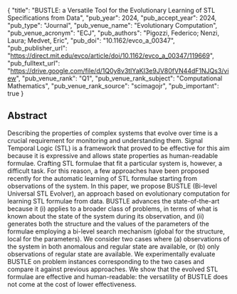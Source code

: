 {
  "title": "BUSTLE: a Versatile Tool for the Evolutionary Learning of STL Specifications from Data",
  "pub_year": 2024,
  "pub_accept_year": 2024,
  "pub_type": "Journal",
  "pub_venue_name": "Evolutionary Computation",
  "pub_venue_acronym": "ECJ",
  "pub_authors": "Pigozzi, Federico; Nenzi, Laura; Medvet, Eric",
  "pub_doi": "10.1162/evco_a_00347",
  "pub_publisher_url": "https://direct.mit.edu/evco/article/doi/10.1162/evco_a_00347/119669",
  "pub_fulltext_url": "https://drive.google.com/file/d/1Q0y8v3tIYaKI3e9JV80fVN44dF1NJQs3/view",
  "pub_venue_rank": "Q1",
  "pub_venue_rank_subject": "Computational Mathematics",
  "pub_venue_rank_source": "scimagojr",
  "pub_important": true
}

## Abstract
Describing the properties of complex systems that evolve over time is a crucial requirement for monitoring and understanding them. Signal Temporal Logic (STL) is a framework that proved to be effective for this aim because it is expressive and allows state properties as human-readable formulae. Crafting STL formulae that fit a particular system is, however, a difficult task. For this reason, a few approaches have been proposed recently for the automatic learning of STL formulae starting from observations of the system. In this paper, we propose BUSTLE (Bi-level Universal STL Evolver), an approach based on evolutionary computation for learning STL formulae from data. BUSTLE advances the state-of-the-art because it (i) applies to a broader class of problems, in terms of what is known about the state of the system during its observation, and (ii) generates both the structure and the values of the parameters of the formulae employing a bi-level search mechanism (global for the structure, local for the parameters). We consider two cases where (a) observations of the system in both anomalous and regular state are available, or (b) only observations of regular state are available. We experimentally evaluate BUSTLE on problem instances corresponding to the two cases and compare it against previous approaches. We show that the evolved STL formulae are effective and human-readable: the versatility of BUSTLE does not come at the cost of lower effectiveness.
